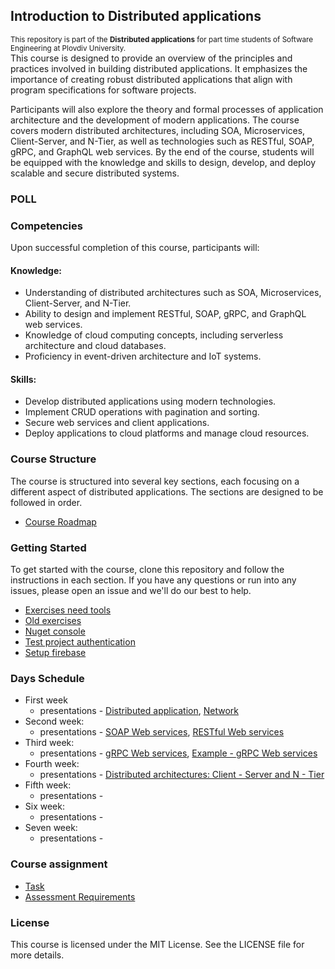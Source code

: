 ## Introduction to Distributed applications
<sup>This repository is part of the **Distributed applications** for part time students of Software Engineering at Plovdiv University.</sup>\
This course is designed to provide an overview of the principles and practices involved in building distributed applications. It emphasizes the importance of creating robust distributed applications that align with program specifications for software projects.

Participants will also explore the theory and formal processes of application architecture and the development of modern applications. The course covers modern distributed architectures, including SOA, Microservices, Client-Server, and N-Tier, as well as technologies such as RESTful, SOAP, gRPC, and GraphQL web services. By the end of the course, students will be equipped with the knowledge and skills to design, develop, and deploy scalable and secure distributed systems.

### POLL

### Competencies
Upon successful completion of this course, participants will:
#### Knowledge:
* Understanding of distributed architectures such as SOA, Microservices, Client-Server, and N-Tier.
* Ability to design and implement RESTful, SOAP, gRPC, and GraphQL web services.
* Knowledge of cloud computing concepts, including serverless architecture and cloud databases.
* Proficiency in event-driven architecture and IoT systems.
#### Skills:
* Develop distributed applications using modern technologies.
* Implement CRUD operations with pagination and sorting.
* Secure web services and client applications.
* Deploy applications to cloud platforms and manage cloud resources.

### Course Structure
The course is structured into several key sections, each focusing on a different aspect of distributed applications. The sections are designed to be followed in order.
* [Course Roadmap](https://miro.com/app/board/o9J_lLSa4dg=/?share_link_id=774145796745)

### Getting Started
To get started with the course, clone this repository and follow the instructions in each section. If you have any questions or run into any issues, please open an issue and we'll do our best to help.
* [Exercises need tools](https://github.com/pkyurkchiev/distributed-applications-se/blob/master/documentations/tools.md)
* [Old exercises](https://github.com/pkyurkchiev/distributed-applications-se/tree/master/exercises)
* [Nuget console](https://github.com/pkyurkchiev/distributed-applications-se/blob/master/documentations/nuget-console.md)
* [Test project authentication](https://github.com/pkyurkchiev/distributed-applications-se/blob/master/documentations/project-authentication.md)
* [Setup firebase](https://github.com/pkyurkchiev/distributed-applications-se/blob/master/documentations/setup-firebase.md)

### Days Schedule
* First week
  * presentations - [Distributed application](https://github.com/pkyurkchiev/distributed-applications-se/tree/master/presentations/Lecture-01.pdf), [Network](https://github.com/pkyurkchiev/distributed-applications-se/tree/master/presentations/Lecture-02.pdf)
* Second week: 
  * presentations - [SOAP Web services](https://github.com/pkyurkchiev/distributed-applications-se/tree/master/presentations/Lecture-03.pdf), [RESTful Web services](https://github.com/pkyurkchiev/distributed-applications-se/tree/master/presentations/Lecture-04.pdf)
* Third week:
  * presentations -  [gRPC Web services](https://github.com/pkyurkchiev/distributed-applications-se/tree/master/presentations/Lecture-05.pdf), [Example - gRPC Web services](https://github.com/pkyurkchiev/distributed-applications-se/tree/master/examples/GrpcGreeter)
* Fourth week:
  * presentations - [Distributed architectures: Client - Server and N - Tier](https://github.com/pkyurkchiev/distributed-applications-se/tree/master/presentations/Lecture-06.pdf)
* Fifth week:
  * presentations -
* Six week:
  * presentations - 
* Seven week:
  * presentations - 

### Course assignment
* [Task](https://github.com/pkyurkchiev/distributed-applications-se/blob/master/course-work/README.md)
* [Assessment Requirements](https://github.com/pkyurkchiev/distributed-applications-se/tree/master/documentations/assessment-requirements.md)

### License
This course is licensed under the MIT License. See the LICENSE file for more details.
